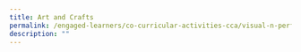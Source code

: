 ```yaml
---
title: Art and Crafts
permalink: /engaged-learners/co-curricular-activities-cca/visual-n-performing-arts/art-and-crafts/
description: ""
---
```

